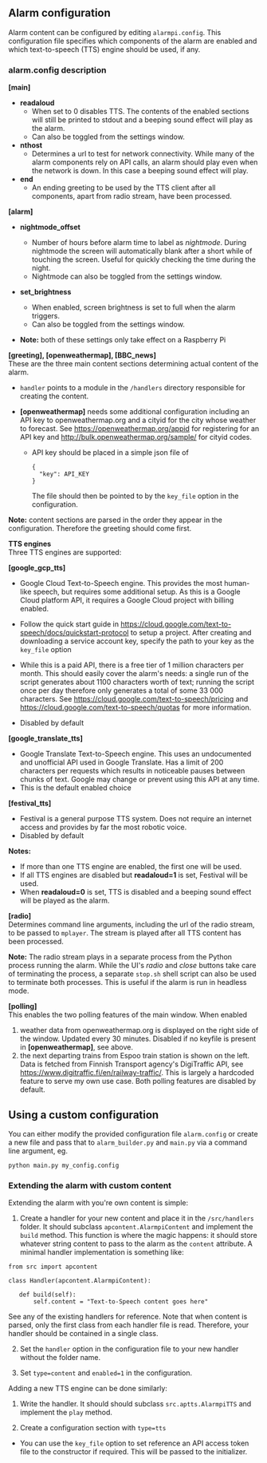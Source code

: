 
## Alarm configuration
Alarm content can be configured by editing `alarmpi.config`. This configuration file specifies which components of the alarm are enabled and which text-to-speech (TTS) engine should be used, if any.

### alarm.config description

**[main]**  
* **readaloud**
  * When set to 0 disables TTS. The contents of the enabled sections will still be printed to stdout and a beeping sound effect will play as the alarm.
  * Can also be toggled from the settings window.
* **nthost**
  * Determines a url to test for network connectivity. While many of the alarm components rely on API calls, an alarm should play even when the network is down. In this case a beeping sound effect will play.
* **end**
  * An ending greeting to be used by the TTS client after all components, apart from radio stream, have been processed.

**[alarm]**  
* **nightmode_offset**  
  * Number of hours before alarm time to label as _nightmode_. During nightmode the screen will automatically blank after a short while of touching the screen. Useful for quickly checking the time during the night.
  * Nightmode can also be toggled from the settings window.
* **set_brightness**  
  * When enabled, screen brightness is set to full when the alarm triggers.
  * Can also be toggled from the settings window.

* **Note:** both of these settings only take effect on a Raspberry Pi

**[greeting], [openweathermap], [BBC_news]**  
  These are the three main content sections determining actual content of the alarm.
  * `handler` points to a module in the `/handlers` directory responsible for creating the content.

  * **[openweathermap]** needs some additional configuration including an API key to openweathermap.org and a cityid for the city whose weather to forecast. See https://openweathermap.org/appid for registering for an API key and http://bulk.openweathermap.org/sample/ for cityid codes.
    * API key should be placed in a simple json file of
      ```
      {
        "key": API_KEY
      }
      ```
      The file should then be pointed to by the `key_file` option in the configuration.

**Note:** content sections are parsed in the order they appear in the configuration. Therefore the greeting should come first.


**TTS engines**  
Three TTS engines are supported:  

**[google_gcp_tts]**  
  * Google Cloud Text-to-Speech engine. This provides the most human-like speech, but requires some additional setup. As this is a Google Cloud platform API, it requires a Google Cloud project with billing enabled.

  * Follow the quick start guide in https://cloud.google.com/text-to-speech/docs/quickstart-protocol to setup a project. After creating and downloading a service account key, specify the path to your key as the `key_file` option

  * While this is a paid API, there is a free tier of 1 million characters per month. This should easily cover the alarm's needs: a single run of the script generates about 1100 characters worth of text; running the script once per day therefore only generates a total of some 33 000 characters. See https://cloud.google.com/text-to-speech/pricing and https://cloud.google.com/text-to-speech/quotas for more information.
  * Disabled by default

**[google_translate_tts]**  
  * Google Translate Text-to-Speech engine. This uses an undocumented and unofficial API used in Google Translate. Has a limit of 200 characters per requests which results in noticeable pauses between chunks of text. Google may change or prevent using this API at any time.
  * This is the default enabled choice

**[festival_tts]**  
  * Festival is a general purpose TTS system. Does not require an internet access and provides by far the most robotic voice.
  * Disabled by default

**Notes:**
 * If more than one TTS engine are enabled, the first one will be used.
 * If all TTS engines are disabled but **readaloud=1** is set, Festival will be used.
 * When **readaloud=0** is set, TTS is disabled and a beeping sound effect will be played as the alarm.

**[radio]**  
Determines command line arguments, including the url of the radio stream, to be passed to `mplayer`. The stream is played after all TTS content has been processed.

**Note:** The radio stream plays in a separate process from the Python process running the alarm. While the UI's _radio_ and _close_ buttons take care of terminating the process, a separate `stop.sh` shell script can also be used to terminate both processes. This is useful if the alarm is run in headless mode.

**[polling]**  
This enables the two polling features of the main window. When enabled
  1. weather data from openweathermap.org is displayed on the right side of the window. Updated every 30 minutes. Disabled if no keyfile is present in **[openweathermap]**, see above.
  2. the next departing trains from Espoo train station is shown on the left. Data is fetched from Finnish Transport agency's DigiTraffic API, see https://www.digitraffic.fi/en/railway-traffic/. This is largely a hardcoded feature to serve my own use case.
Both polling features are disabled by default.

## Using a custom configuration
You can either modify the provided configuration file `alarm.config` or create a new file and pass that to `alarm_builder.py` and `main.py` via a command line argument, eg.
```
python main.py my_config.config
```

### Extending the alarm with custom content
Extending the alarm with you're own content is simple:

 1. Create a handler for your new content and place it in the `/src/handlers` folder. It should subclass `apcontent.AlarmpiContent` and implement the `build` method. This function is where the magic happens: it should store whatever string content to pass to the alarm as the `content` attribute. A minimal handler implementation is something like:
 ```
 from src import apcontent

 class Handler(apcontent.AlarmpiContent):

    def build(self):
        self.content = "Text-to-Speech content goes here"
 ```

 See any of the existing handlers for reference. Note that when content is parsed, only the first class from each handler file is read. Therefore, your handler should be contained in a single class.

 2. Set the `handler` option in the configuration file to your new handler without the folder name.

 3. Set `type=content` and `enabled=1` in the configuration.

Adding a new TTS engine can be done similarly:

 1. Write the handler. It should should subclass `src.aptts.AlarmpiTTS` and implement the `play` method.

 2. Create a configuration section with `type=tts`

  * You can use the `key_file` option to set reference an API access token file to the constructor if required. This will be passed to the initializer.
